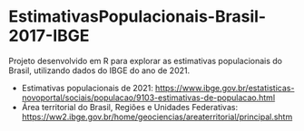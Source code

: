 # EstimativasPopulacionais-Brasil-2017-IBGE

Projeto desenvolvido em R para explorar as estimativas populacionais do Brasil, utilizando dados do IBGE do ano de 2021.

* Estimativas populacionais de 2021: https://www.ibge.gov.br/estatisticas-novoportal/sociais/populacao/9103-estimativas-de-populacao.html
* Área territorial do Brasil, Regiões e Unidades Federativas: https://ww2.ibge.gov.br/home/geociencias/areaterritorial/principal.shtm